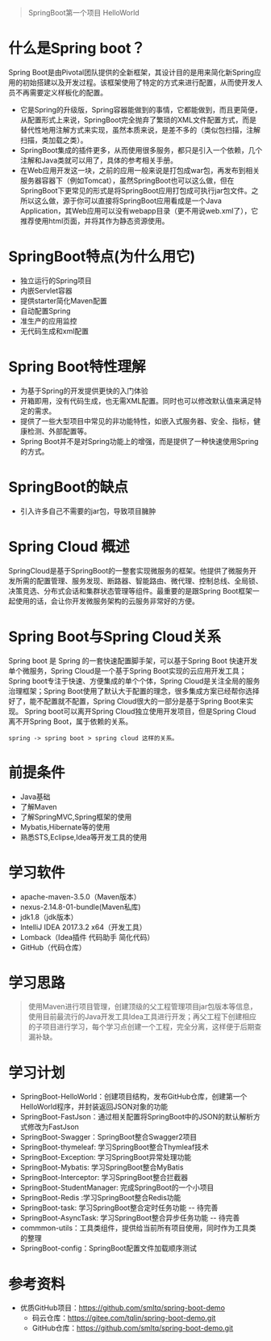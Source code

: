 > SpringBoot第一个项目 HelloWorld 

# 什么是Spring boot？

Spring Boot是由Pivotal团队提供的全新框架，其设计目的是用来简化新Spring应用的初始搭建以及开发过程。该框架使用了特定的方式来进行配置，从而使开发人员不再需要定义样板化的配置。

- 它是Spring的升级版，Spring容器能做到的事情，它都能做到，而且更简便，从配置形式上来说，SpringBoot完全抛弃了繁琐的XML文件配置方式，而是替代性地用注解方式来实现，虽然本质来说，是差不多的（类似包扫描，注解扫描，类加载之类）。
- SpringBoot集成的插件更多，从而使用很多服务，都只是引入一个依赖，几个注解和Java类就可以用了，具体的参考相关手册。
- 在Web应用开发这一块，之前的应用一般来说是打包成war包，再发布到相关服务器容器下（例如Tomcat），虽然SpringBoot也可以这么做，但在SpringBoot下更常见的形式是将SpringBoot应用打包成可执行jar包文件。之所以这么做，源于你可以直接将SpringBoot应用看成是一个Java Application，其Web应用可以没有webapp目录（更不用说web.xml了），它推荐使用html页面，并将其作为静态资源使用。

# SpringBoot特点(为什么用它)

- 独立运行的Spring项目
- 内嵌Servlet容器
- 提供starter简化Maven配置
- 自动配置Spring 
- 准生产的应用监控
- 无代码生成和xml配置


# Spring Boot特性理解

- 为基于Spring的开发提供更快的入门体验
- 开箱即用，没有代码生成，也无需XML配置。同时也可以修改默认值来满足特定的需求。
- 提供了一些大型项目中常见的非功能特性，如嵌入式服务器、安全、指标，健康检测、外部配置等。
- Spring Boot并不是对Spring功能上的增强，而是提供了一种快速使用Spring的方式。   



# SpringBoot的缺点

- 引入许多自己不需要的jar包，导致项目臃肿

# Spring Cloud 概述

SpringCloud是基于SpringBoot的一整套实现微服务的框架。他提供了微服务开发所需的配置管理、服务发现、断路器、智能路由、微代理、控制总线、全局锁、决策竞选、分布式会话和集群状态管理等组件。最重要的是跟Spring Boot框架一起使用的话，会让你开发微服务架构的云服务非常好的方便。

# Spring Boot与Spring Cloud关系

Spring boot 是 Spring 的一套快速配置脚手架，可以基于Spring Boot 快速开发单个微服务，Spring Cloud是一个基于Spring Boot实现的云应用开发工具；Spring boot专注于快速、方便集成的单个个体，Spring Cloud是关注全局的服务治理框架；Spring Boot使用了默认大于配置的理念，很多集成方案已经帮你选择好了，能不配置就不配置，Spring Cloud很大的一部分是基于Spring Boot来实现。
Spring boot可以离开Spring Cloud独立使用开发项目，但是Spring Cloud离不开Spring Boot，属于依赖的关系。

    spring -> spring boot > spring cloud 这样的关系。



# 前提条件

- Java基础
- 了解Maven
- 了解SpringMVC,Spring框架的使用
- Mybatis,Hibernate等的使用
- 熟悉STS,Eclipse,Idea等开发工具的使用


# 学习软件

- apache-maven-3.5.0（Maven版本）
- nexus-2.14.8-01-bundle(Maven私库)
- jdk1.8（jdk版本）
- IntelliJ IDEA 2017.3.2 x64（开发工具）
- Lomback（Idea插件 代码助手 简化代码）
- GitHub（代码仓库）


# 学习思路

> 使用Maven进行项目管理，创建顶级的父工程管理项目jar包版本等信息，使用目前最流行的Java开发工具Idea工具进行开发；再父工程下创建相应的子项目进行学习，每个学习点创建一个工程，完全分离，这样便于后期查漏补缺。


# 学习计划

- SpringBoot-HelloWorld：创建项目结构，发布GitHub仓库，创建第一个HelloWorld程序，并封装返回JSON对象的功能
- SpringBoot-FastJson：通过相关配置将SpringBoot中的JSON的默认解析方式修改为FastJson
- SpringBoot-Swagger：SpringBoot整合Swagger2项目
- SpringBoot-thymeleaf: 学习SpringBoot整合Thymleaf技术
- SpringBoot-Exception: 学习SpringBoot异常处理功能
- SpringBoot-Mybatis: 学习SpringBoot整合MyBatis
- SpringBoot-Interceptor: 学习SpringBoot整合拦截器
- SpringBoot-StudentManager: 完成SpringBoot的一个小项目
- SpringBoot-Redis :学习SpringBoot整合Redis功能
- SpringBoot-task: 学习SpringBoot整合定时任务功能   -- 待完善
- SpringBoot-AsyncTask: 学习SpringBoot整合异步任务功能 -- 待完善
- commmon-utils：工具类组件，提供给当前所有项目使用，同时作为工具类的整理
- SpringBoot-config：SpringBoot配置文件加载顺序测试

# 参考资料
- 优质GitHub项目：https://github.com/smltq/spring-boot-demo
    - 码云仓库：https://gitee.com/tqlin/spring-boot-demo.git
    - GitHub仓库：https://github.com/smltq/spring-boot-demo.git

